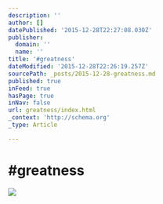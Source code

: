 ```yaml
---
description: ''
author: []
datePublished: '2015-12-28T22:27:08.030Z'
publisher:
  domain: ''
  name: ''
title: '#greatness'
dateModified: '2015-12-28T22:26:19.257Z'
sourcePath: _posts/2015-12-28-greatness.md
published: true
inFeed: true
hasPage: true
inNav: false
url: greatness/index.html
_context: 'http://schema.org'
_type: Article

---
```

# \#greatness
![](https://the-grid-user-content.s3-us-west-2.amazonaws.com/13632847-890b-4b9b-af7e-91f4c5a69ba4.png)